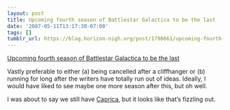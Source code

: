 ```yaml
---
layout: post
title: Upcoming fourth season of Battlestar Galactica to be the last
date: '2007-05-11T13:17:30-07:00'
tags: []
tumblr_url: https://blog.horizon-nigh.org/post/1796661/upcoming-fourth-season-of-battlestar-galactica-to
---
```

[Upcoming fourth season of Battlestar Galactica to be the last](http://slashdot.org/article.pl?sid=07/05/11/158218&from=rss)  

Vastly preferable to either (a) being cancelled after a cliffhanger or (b) running for long after the writers have totally run out of ideas. Ideally, I would have liked to see maybe one more season after this, but oh well.

I was about to say we still have [Caprica](http://en.wikipedia.org/wiki/Caprica_(TV_series)), but it looks like that’s fizzling out.

